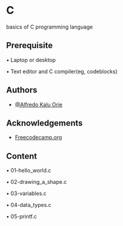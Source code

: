 # C
basics of C programming language
## Prerequisite

• Laptop or desktop

• Text editor and C compiler(eg, codeblocks)

## Authors

- [@Alfredo Kalu Orie](https://www.github.com/xclusivfred)

## Acknowledgements

- [Freecodecamp.org](https://freecodecamp.org/)

## Content

• 01-hello_world.c

• 02-drawing_a_shape.c

• 03-variables.c

• 04-data_types.c

• 05-printf.c